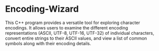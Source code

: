 # Encoding-Wizard
This C++ program provides a versatile tool for exploring character encodings. It allows users to examine the different encoding representations (ASCII, UTF-8, UTF-16, UTF-32) of individual characters, convert entire strings to their ASCII values, and view a list of common symbols along with their encoding details.
